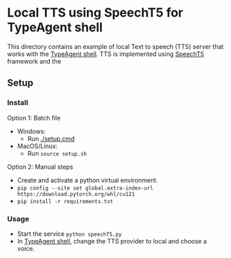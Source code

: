# Local TTS using SpeechT5 for TypeAgent shell

This directory contains an example of local Text to speech (TTS) server that works with the [TypeAgent shell](../../ts/packages/shell/). TTS is implemented using [SpeechT5](https://github.com/microsoft/SpeechT5) framework and the

## Setup

### Install

Option 1: Batch file

- Windows:
  - Run [./setup.cmd](./setup.cmd)
- MacOS/Linux:
  - Run `source setup.sh`

Option 2: Manual steps

- Create and activate a python virtual environment.
- `pip config --site set global.extra-index-url https://download.pytorch.org/whl/cu121`
- `pip install -r requirements.txt`

### Usage

- Start the service `python speechT5.py`
- In [TypeAgent shell](../../ts/packages/shell/), change the TTS provider to local and choose a voice.
